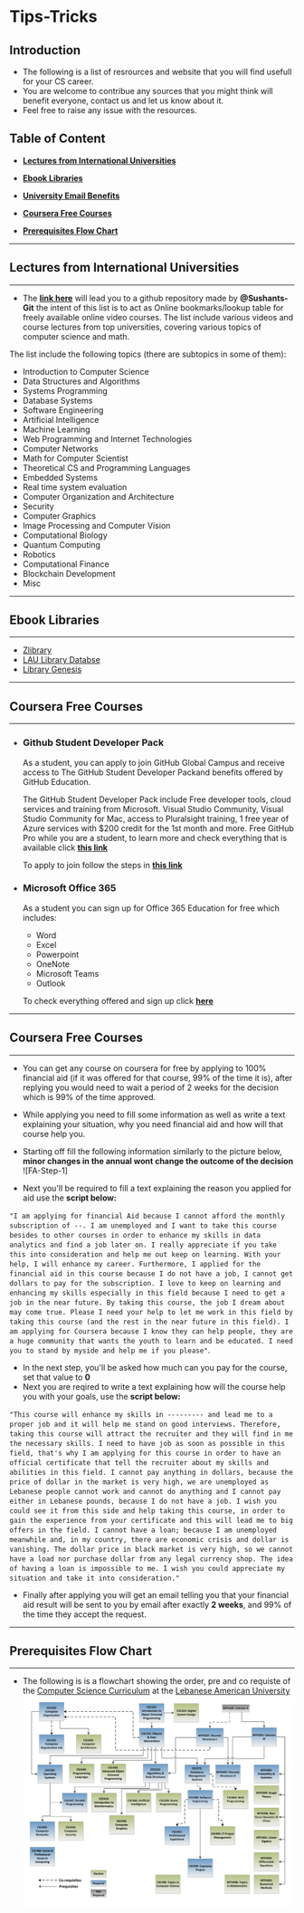 # Tips-Tricks

## Introduction

- The following is a list of resrources and website that you will find usefull for your CS career.
- You are welcome to contribue any sources that you might think will benefit everyone, contact us and let us know about it.
- Feel free to raise any issue with the resources.



## Table of Content


- **[Lectures from International Universities](#Lectures-from-international-universities)**

- **[Ebook Libraries](#Ebook-libraries)**

- **[University Email Benefits](#University-email-benefits)**

- **[Coursera Free Courses](#Coursera-free-courses)**

- **[Prerequisites Flow Chart](#Prerequisites-flow-chart)**

------------------------------

## Lectures from International Universities

------------------------------

- The **[link here](https://github.com/Developer-Y/cs-video-courses#introduction-to-computer-science)** will lead you to a github repository made by **@Sushants-Git** the intent of this list is to act as Online bookmarks/lookup table for freely available online video courses. The list include various videos and course lectures from top universities, covering various topics of computer science and math.

The list include the following topics (there are subtopics in some of them):
- Introduction to Computer Science
- Data Structures and Algorithms
- Systems Programming
- Database Systems
- Software Engineering
- Artificial Intelligence
- Machine Learning
- Web Programming and Internet Technologies
- Computer Networks
- Math for Computer Scientist
- Theoretical CS and Programming Languages
- Embedded Systems
- Real time system evaluation
- Computer Organization and Architecture
- Security
- Computer Graphics
- Image Processing and Computer Vision
- Computational Biology
- Quantum Computing
- Robotics
- Computational Finance
- Blockchain Development
- Misc

------------------------------

## Ebook Libraries

------------------------------

- [Zlibrary](https://z-lib.org/)
- [LAU Library Databse](https://libraries.lau.edu.lb/index.php)
- [Library Genesis](https://libgen.is/)


------------------------------

## Coursera Free Courses

------------------------------

-  ### **Github Student Developer Pack**
   As a student, you can apply to join GitHub Global Campus and receive access to The GitHub Student Developer Packand benefits offered by GitHub Education.

   The GitHub Student Developer Pack include Free developer tools, cloud services and training from Microsoft. Visual Studio Community, Visual Studio Community for Mac, access to Pluralsight training, 1 free year of Azure services with $200 credit for the 1st month and more. Free GitHub Pro while you are a student, to learn more and check everything that is available click **[this link](https://education.github.com/pack)**

   To apply to join follow the steps in **[this link](https://docs.github.com/en/education/explore-the-benefits-of-teaching-and-learning-with-github-education/github-global-campus-for-students/apply-to-github-global-campus-as-a-student)**

- ### **Microsoft Office 365**
  As a student you can sign up for Office 365 Education for free which includes:
    - Word
    - Excel 
    - Powerpoint
    - OneNote
    - Microsoft Teams
    - Outlook
   
   To check everything offered and sign up click **[here](https://www.microsoft.com/en-us/education/products/office)**

   
------------------------------

## Coursera Free Courses
------------------------------

- You can get any course on coursera for free by applying to 100% financial aid (if it was offered for that course, 99% of the time it is), after replying you would need to wait a period of 2 weeks for the decision which is 99% of the time approved.

- While applying you need to fill some information as well as write a text explaining your situation, why you need financial aid and how will that course help you.
  
- Starting off fill the following information similarly to the picture below, **minor changes in the annual wont change the outcome of the decision**
  ![FA-Step-1]

- Next you'll be required to fill a text explaining the reason you applied for aid use the **script below:**
  
`"I am applying for financial Aid because I cannot afford the monthly subscription of --. I am unemployed and I want to take this course besides to other courses in order to enhance my skills in data analytics and find a job later on.
I really appreciate if you take this into consideration and help me out keep on learning. With your help, I will enhance my career.
Furthermore, I applied for the financial aid in this course because I do not have a job, I cannot get dollars to pay for the subscription. I love to keep on learning and enhancing my skills especially in this field because I need to get a job in the near future. By taking this course, the job I dream about may come true. Please I need your help to let me work in this field by taking this course (and the rest in the near future in this field). I am applying for Coursera because I know they can help people, they are a huge community that wants the youth to learn and be educated. I need you to stand by myside and help me if you please"`.

- In the next step, you'll be asked how much can you pay for the course, set that value to **0**
- Next you are reqired to write a text explaining how will the course help you with your goals, use the **script below:**
  
`"This course will enhance my skills in --------- and lead me to a proper job and it will help me stand on good interviews. Therefore, taking this course will attract the recruiter and they will find in me the necessary skills. I need to have job as soon as possible in this field, that's why I am applying for this course in order to have an official certificate that tell the recruiter about my skills and abilities in this field. I cannot pay anything in dollars, because the price of dollar in the market is very high, we are unemployed as Lebanese people cannot work and cannot do anything and I cannot pay either in Lebanese pounds, because I do not have a job. I wish you could see it from this side and help taking this course, in order to gain the experience from your certificate and this will lead me to big offers in the field.
I cannot have a loan; because I am unemployed meanwhile and, in my country, there are economic crisis and dollar is vanishing. The dollar price in black market is very high, so we cannot have a load nor purchase dollar from any legal currency shop.
The idea of having a loan is impossible to me. I wish you could appreciate my situation and take it into consideration."`

- Finally after applying you will get an email telling you that your financial aid result will be sent to you by email after exactly **2 weeks**, and 99% of the time they accept the request.
  
------------------------------
## Prerequisites Flow Chart

------------------------------
  - The following is is a flowchart showing the order, pre and co requiste of the [Computer Science Curriculum](https://soas.lau.edu.lb/academics/programs/bs-computer-science.php) at the [Lebanese American University](https://www.lau.edu.lb/)
![Prerequisite Flow chart](Assests\CSC-Prerequisite-Flow-Chart.png)

